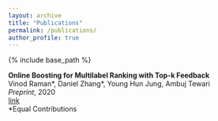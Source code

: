 ```yaml
---
layout: archive
title: "Publications"
permalink: /publications/
author_profile: true
---
```


{% include base_path %}

**Online Boosting for Multilabel Ranking with Top-k Feedback**  
Vinod Raman*, Daniel Zhang*, Young Hun Jung, Ambuj Tewari  
_Preprint_, 2020  
[link](https://arxiv.org/pdf/1910.10937.pdf)  
*Equal Contributions
